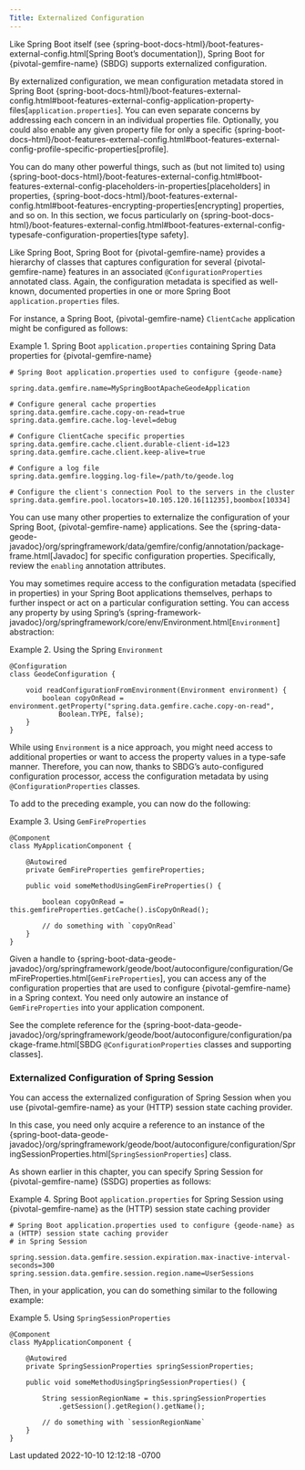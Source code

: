 ```yaml
---
Title: Externalized Configuration
---
```



<!-- 
 Copyright (c) VMware, Inc. 2022. All rights reserved.
 Licensed to the Apache Software Foundation (ASF) under one or more contributor license
 agreements. See the NOTICE file distributed with this work for additional information regarding
 copyright ownership. The ASF licenses this file to You under the Apache License, Version 2.0 (the
 "License"); you may not use this file except in compliance with the License. You may obtain a
 copy of the License at
 
 http://www.apache.org/licenses/LICENSE-2.0
 
 Unless required by applicable law or agreed to in writing, software distributed under the License
 is distributed on an "AS IS" BASIS, WITHOUT WARRANTIES OR CONDITIONS OF ANY KIND, either express
 or implied. See the License for the specific language governing permissions and limitations under
 the License.
-->



Like Spring Boot itself (see
{spring-boot-docs-html}/boot-features-external-config.html\[Spring
Boot’s documentation\]), Spring Boot for {pivotal-gemfire-name} (SBDG)
supports externalized configuration.





By externalized configuration, we mean configuration metadata stored in
Spring Boot
{spring-boot-docs-html}/boot-features-external-config.html#boot-features-external-config-application-property-files\[`application.properties`\].
You can even separate concerns by addressing each concern in an
individual properties file. Optionally, you could also enable any given
property file for only a specific
{spring-boot-docs-html}/boot-features-external-config.html#boot-features-external-config-profile-specific-properties\[profile\].





You can do many other powerful things, such as (but not limited to)
using
{spring-boot-docs-html}/boot-features-external-config.html#boot-features-external-config-placeholders-in-properties\[placeholders\]
in properties,
{spring-boot-docs-html}/boot-features-external-config.html#boot-features-encrypting-properties\[encrypting\]
properties, and so on. In this section, we focus particularly on
{spring-boot-docs-html}/boot-features-external-config.html#boot-features-external-config-typesafe-configuration-properties\[type
safety\].





Like Spring Boot, Spring Boot for {pivotal-gemfire-name} provides a
hierarchy of classes that captures configuration for several
{pivotal-gemfire-name} features in an associated
`@ConfigurationProperties` annotated class. Again, the configuration
metadata is specified as well-known, documented properties in one or
more Spring Boot `application.properties` files.





For instance, a Spring Boot, {pivotal-gemfire-name} `ClientCache`
application might be configured as follows:







Example 1. Spring Boot `application.properties` containing Spring Data
properties for {pivotal-gemfire-name}









``` highlight
# Spring Boot application.properties used to configure {geode-name}

spring.data.gemfire.name=MySpringBootApacheGeodeApplication

# Configure general cache properties
spring.data.gemfire.cache.copy-on-read=true
spring.data.gemfire.cache.log-level=debug

# Configure ClientCache specific properties
spring.data.gemfire.cache.client.durable-client-id=123
spring.data.gemfire.cache.client.keep-alive=true

# Configure a log file
spring.data.gemfire.logging.log-file=/path/to/geode.log

# Configure the client's connection Pool to the servers in the cluster
spring.data.gemfire.pool.locators=10.105.120.16[11235],boombox[10334]
```











You can use many other properties to externalize the configuration of
your Spring Boot, {pivotal-gemfire-name} applications. See the
{spring-data-geode-javadoc}/org/springframework/data/gemfire/config/annotation/package-frame.html\[Javadoc\]
for specific configuration properties. Specifically, review the
`enabling` annotation attributes.





You may sometimes require access to the configuration metadata
(specified in properties) in your Spring Boot applications themselves,
perhaps to further inspect or act on a particular configuration setting.
You can access any property by using Spring’s
{spring-framework-javadoc}/org/springframework/core/env/Environment.html\[`Environment`\]
abstraction:







Example 2. Using the Spring `Environment`









``` highlight
@Configuration
class GeodeConfiguration {

    void readConfigurationFromEnvironment(Environment environment) {
        boolean copyOnRead = environment.getProperty("spring.data.gemfire.cache.copy-on-read",
            Boolean.TYPE, false);
    }
}
```











While using `Environment` is a nice approach, you might need access to
additional properties or want to access the property values in a
type-safe manner. Therefore, you can now, thanks to SBDG’s
auto-configured configuration processor, access the configuration
metadata by using `@ConfigurationProperties` classes.





To add to the preceding example, you can now do the following:







Example 3. Using `GemFireProperties`









``` highlight
@Component
class MyApplicationComponent {

    @Autowired
    private GemFireProperties gemfireProperties;

    public void someMethodUsingGemFireProperties() {

        boolean copyOnRead = this.gemfireProperties.getCache().isCopyOnRead();

        // do something with `copyOnRead`
    }
}
```











Given a handle to
{spring-boot-data-geode-javadoc}/org/springframework/geode/boot/autoconfigure/configuration/GemFireProperties.html\[`GemFireProperties`\],
you can access any of the configuration properties that are used to
configure {pivotal-gemfire-name} in a Spring context. You need only
autowire an instance of `GemFireProperties` into your application
component.





See the complete reference for the
{spring-boot-data-geode-javadoc}/org/springframework/geode/boot/autoconfigure/configuration/package-frame.html\[SBDG
`@ConfigurationProperties` classes and supporting classes\].





### Externalized Configuration of Spring Session



You can access the externalized configuration of Spring Session when you
use {pivotal-gemfire-name} as your (HTTP) session state caching
provider.





In this case, you need only acquire a reference to an instance of the
{spring-boot-data-geode-javadoc}/org/springframework/geode/boot/autoconfigure/configuration/SpringSessionProperties.html\[`SpringSessionProperties`\]
class.





As shown earlier in this chapter, you can specify Spring Session for
{pivotal-gemfire-name} (SSDG) properties as follows:







Example 4. Spring Boot `application.properties` for Spring Session using
{pivotal-gemfire-name} as the (HTTP) session state caching provider









``` highlight
# Spring Boot application.properties used to configure {geode-name} as a (HTTP) session state caching provider
# in Spring Session

spring.session.data.gemfire.session.expiration.max-inactive-interval-seconds=300
spring.session.data.gemfire.session.region.name=UserSessions
```











Then, in your application, you can do something similar to the following
example:







Example 5. Using `SpringSessionProperties`









``` highlight
@Component
class MyApplicationComponent {

    @Autowired
    private SpringSessionProperties springSessionProperties;

    public void someMethodUsingSpringSessionProperties() {

        String sessionRegionName = this.springSessionProperties
            .getSession().getRegion().getName();

        // do something with `sessionRegionName`
    }
}
```

















<div id="footer">

<div id="footer-text">

Last updated 2022-10-10 12:12:18 -0700




